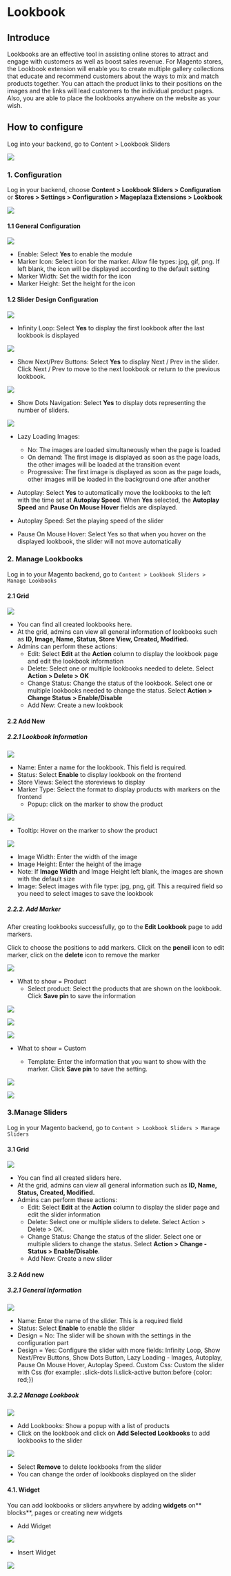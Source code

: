 # Lookbook

## Introduce 
Lookbooks are an effective tool in assisting online stores to attract and engage with customers as well as boost sales revenue. For Magento stores, the Lookbook extension will enable you to create multiple gallery collections that educate and recommend customers about the ways to mix and match products together. You can attach the product links to their positions on the images and the links will lead customers to the individual product pages. Also, you are able to place the lookbooks anywhere on the website as your wish. 

## How to configure 

Log into your backend, go to Content > Lookbook Sliders

![](https://i.imgur.com/8JVwbYl.png)

### 1. Configuration 

Log in your backend, choose **Content > Lookbook Sliders > Configuration** or **Stores > Settings > Configuration > Mageplaza Extensions > Lookbook**

![](https://i.imgur.com/dYhUBLh.png)

#### 1.1 General Configuration

![](https://i.imgur.com/zHaDNe3.png)

- Enable: Select **Yes** to enable the module 
- Marker Icon: Select icon for the marker. Allow file types: jpg, gif, png. If left blank, the icon will be displayed according to the default setting
- Marker Width: Set the width for the icon
- Marker Height: Set the height for the icon
  
#### 1.2 Slider Design Configuration

![](https://i.imgur.com/up1bEYb.png)

- Infinity Loop: Select **Yes** to display the first lookbook after the last lookbook is displayed

![](https://i.imgur.com/WDNAeH3.gif)

- Show Next/Prev Buttons: Select **Yes** to display Next / Prev in the slider. Click Next / Prev to move to the next lookbook or return to the previous lookbook.

![](https://i.imgur.com/veI3PQg.gif)

- Show Dots Navigation: Select **Yes** to display dots representing the number of sliders.

![](https://i.imgur.com/WDNAeH3.gif)

- Lazy Loading Images: 

  - No: The images are loaded simultaneously when the page is loaded
  - On demand: The first image is displayed as soon as the page loads, the other images will be loaded at the transition event
  - Progressive: The first image is displayed as soon as the page loads, other images will be loaded in the background one after another

- Autoplay: Select **Yes** to automatically move the lookbooks to the left with the time set at **Autoplay Speed**. When **Yes** selected, the **Autoplay Speed** and **Pause On Mouse Hover** fields are displayed.
- Autoplay Speed: Set the playing speed of the slider 
- Pause On Mouse Hover: Select Yes so that when you hover on the displayed lookbook, the slider will not move automatically

### 2. Manage Lookbooks

Log in to your Magento backend, go to `Content > Lookbook Sliders > Manage Lookbooks`

#### 2.1 Grid

![](https://i.imgur.com/9eAEeJ4.png)

- You can find all created lookbooks here. 
- At the grid, admins can view all general information of lookbooks such as **ID, Image, Name, Status, Store View, Created, Modified.**
- Admins can perform these actions: 
  - Edit: Select **Edit** at the **Action** column to display the lookbook page and edit the lookbook information 
  - Delete: Select one or multiple lookbooks needed to delete. Select **Action > Delete > OK** 
  - Change Status: Change the status of the lookbook. Select one or multiple lookbooks needed to change the status. Select **Action > Change Status > Enable/Disable**
  - Add New: Create a new lookbook 

#### 2.2 Add New

##### 2.2.1 Lookbook Information

![](https://i.imgur.com/uzCym49.png)

- Name: Enter a name for the lookbook. This field is required. 
- Status: Select **Enable** to display lookbook on the frontend  
- Store Views: Select the storeviews to display 
- Marker Type: Select the format to display products with markers on the frontend
  - Popup: click on the marker to show the product

![](https://i.imgur.com/DmUdzdZ.png)

  - Tooltip: Hover on the marker to show the product 

![](https://i.imgur.com/uqs8n4D.png)

- Image Width: Enter the width of the image
- Image Height: Enter the height of the image 
- Note: If **Image Width** and Image Height left blank, the images are shown with the default size  
- Image: Select images with file type: jpg, png, gif. This a required field so you need to select images to save the lookbook 

##### 2.2.2. Add Marker

After creating lookbooks successfully, go to the **Edit Lookbook** page to add markers.

Click to choose the positions to add markers. Click on the **pencil** icon to edit marker, click on the **delete** icon to remove the marker  

![](https://i.imgur.com/tr7v5qV.png)

- What to show = Product
  - Select product: Select the products that are shown on the lookbook. Click **Save pin** to save the information

![](https://i.imgur.com/7PCeG0K.png)

![](https://i.imgur.com/c8Bmdyj.png)

![](https://i.imgur.com/LubfRbj.png)

- What to show = Custom

  - Template: Enter the information that you want to show with the marker. Click **Save pin** to save the setting. 

![](https://i.imgur.com/K4iQtrI.png)

![](https://i.imgur.com/OAzRgXG.png)

### 3.Manage Sliders

Log in your Magento backend, go to `Content > Lookbook Sliders > Manage Sliders`

#### 3.1 Grid

![](https://i.imgur.com/VqVB4lV.png)

- You can find all created sliders here. 
- At the grid, admins can view all general information such as **ID, Name, Status, Created, Modified.**
- Admins can perform these actions: 
  - Edit: Select **Edit** at the **Action** column to display the slider page and edit the slider information
  - Delete: Select one or multiple sliders to delete. Select Action > Delete > OK.
  - Change Status: Change the status of the slider. Select one or multiple sliders to change the status. Select **Action > Change   - Status > Enable/Disable**.
  - Add New: Create a new slider

#### 3.2 Add new

##### 3.2.1 General Information

![](https://i.imgur.com/VEIUWvi.png)

- Name: Enter the name of the slider. This is a required field 
- Status: Select **Enable** to enable the slider  
- Design = No: The slider will be shown with the settings in the configuration part 
- Design = Yes: Configure the slider with more fields: Infinity Loop, Show Next/Prev Buttons, Show Dots Button, Lazy Loading - Images, Autoplay, Pause On Mouse Hover, Autoplay Speed. 
Custom Css: Custom the slider with Css (for example: .slick-dots li.slick-active button:before {color: red;})

##### 3.2.2 Manage Lookbook

![](https://i.imgur.com/MhXOrwG.png)

- Add Lookbooks: Show a popup with a list of products 
- Click on the lookbook and click on **Add Selected Lookbooks** to add lookbooks to the slider 

![](https://i.imgur.com/w5bmV5F.png)

- Select **Remove** to delete lookbooks from the slider 
- You can change the order of lookbooks displayed on the slider

#### 4.1. Widget

You can add lookbooks or sliders anywhere by adding **widgets** on** blocks**, pages or creating new widgets
  - Add Widget

![](https://i.imgur.com/3nFRffB.gif)

- Insert Widget

![](https://i.imgur.com/3nFRffB.gif)
